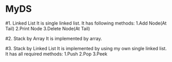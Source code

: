 # MyDS
#1. Linked List
It is single linked list. It has following methods:
1.Add Node(At Tail)
2.Print Node
3.Delete Node(At Tail)

#2. Stack by Array
It is implemented by array.
  
#3. Stack by Linked List
It is implemented by using my own single linked list. It has all required methods:
1.Push
2.Pop
3.Peek
